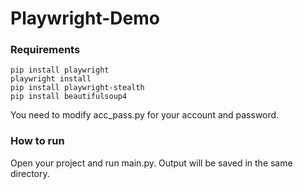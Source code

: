 # Playwright-Demo

### Requirements
```
pip install playwright
playwright install
pip install playwright-stealth
pip install beautifulsoup4
```
You need to modify acc_pass.py for your account and password.
### How to run
Open your project and run main.py. Output will be saved in the same directory.

